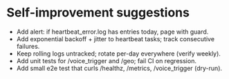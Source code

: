 # Self-improvement suggestions

- Add alert: if heartbeat_error.log has entries today, page with guard.
- Add exponential backoff + jitter to heartbeat tasks; track consecutive failures.
- Keep rolling logs untracked; rotate per-day everywhere (verify weekly).
- Add unit tests for /voice_trigger and /geo; fail CI on regression.
- Add small e2e test that curls /healthz, /metrics, /voice_trigger (dry-run).
